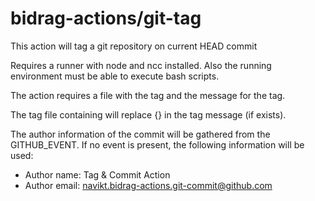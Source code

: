 # bidrag-actions/git-tag

This action will tag a git repository on current HEAD commit

Requires a runner with node and ncc installed. Also the running environment must be able to execute
bash scripts.

The action requires a file with the tag and the message for the tag.

The tag file containing will replace {} in the tag message (if exists).

The author information of the commit will be gathered from the GITHUB_EVENT. If no event is present, the
following information will be used:
- Author name: Tag & Commit Action
- Author email: navikt.bidrag-actions.git-commit@github.com
